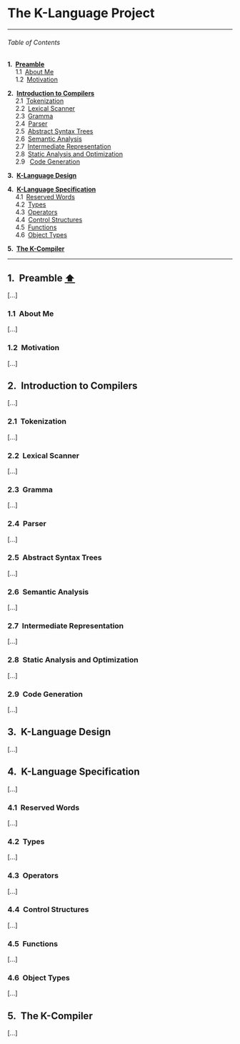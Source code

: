 # The K-Language Project

---
###### Table of Contents

__1.&ensp;[Preamble](#1-preamble)__  
&ensp;&ensp; 1.1&ensp;[About Me](#11-about-me)  
&ensp;&ensp; 1.2&ensp;[Motivation](#12-motivation)  

__2.&ensp;[Introduction to Compilers](#2-introduction-to-compilers)__  
&ensp;&ensp; 2.1&ensp;[Tokenization](#21-tokenization)  
&ensp;&ensp; 2.2&ensp;[Lexical Scanner](#22-lexical-scanner)  
&ensp;&ensp; 2.3&ensp;[Gramma](#23-gramma)  
&ensp;&ensp; 2.4&ensp;[Parser](#24-parser)  
&ensp;&ensp; 2.5&ensp;[Abstract Syntax Trees](#25-abstract-syntax-trees)  
&ensp;&ensp; 2.6&ensp;[Semantic Analysis](#26-semantic-analysis)  
&ensp;&ensp; 2.7&ensp;[Intermediate Representation](#27-intermediate-representation)  
&ensp;&ensp; 2.8&ensp;[Static Analysis and Optimization](#28-static-analysis-and-optimization)  
&ensp;&ensp; 2.9&ensp; [Code Generation](#29-code-generation)  

__3.&ensp;[K-Language Design](#3-k-language-design)__  

__4.&ensp;[K-Language Specification](#4-k-language-specification)__  
&ensp;&ensp; 4.1&ensp;[Reserved Words](#41-reserved-words)  
&ensp;&ensp; 4.2&ensp;[Types](#42-types)  
&ensp;&ensp; 4.3&ensp;[Operators](#43-operators)  
&ensp;&ensp; 4.4&ensp;[Control Structures](#44-control-structures)  
&ensp;&ensp; 4.5&ensp;[Functions](#45-functions)  
&ensp;&ensp; 4.6&ensp;[Object Types](#46-object-types)  

__5.&ensp;[The K-Compiler](#5-the-k-compiler)__

---

## 1.&nbsp; Preamble [⬆](#table-of-contents)
[...]

### 1.1&nbsp; About Me
[...]

### 1.2&nbsp; Motivation
[...]

## 2.&nbsp; Introduction to Compilers
[...]

### 2.1&nbsp; Tokenization
[...]

### 2.2&nbsp; Lexical Scanner
[...]

### 2.3&nbsp; Gramma
[...]

### 2.4&nbsp; Parser
[...]

### 2.5&nbsp; Abstract Syntax Trees
[...]

### 2.6&nbsp; Semantic Analysis
[...]

### 2.7&nbsp; Intermediate Representation
[...]

### 2.8&nbsp; Static Analysis and Optimization
[...]

### 2.9&nbsp; Code Generation
[...]


## 3.&nbsp; K-Language Design
[...]

## 4.&nbsp; K-Language Specification
[...]

### 4.1&nbsp; Reserved Words
[...]

### 4.2&nbsp; Types
[...]

### 4.3&nbsp; Operators
[...]

### 4.4&nbsp; Control Structures
[...]

### 4.5&nbsp; Functions
[...]

### 4.6&nbsp; Object Types
[...]


## 5.&nbsp; The K-Compiler
[...]
